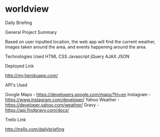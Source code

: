 # worldview

Daily Briefing

General Project Summary

Based on user inputted location, the web app will find the current weather, images taken around the area, and events happening around the area.

Technologies Used
HTML
CSS
Javascript
jQuery
AJAX
JSON

Deployed Link

http://my.herokuapp.com/

API's Used

Google Maps - https://developers.google.com/maps/?hl=en
Instagram - https://www.instagram.com/developer/
Yahoo Weather - https://developer.yahoo.com/weather/
Gravy - https://api.findgravy.com/docs/


Trello Link

http://trello.com/dailybriefing
